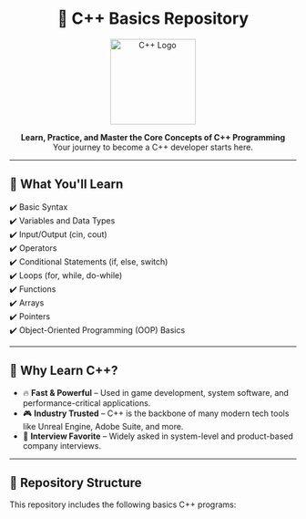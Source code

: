 <h1 align="center">
  🚀 C++ Basics Repository
</h1>

<p align="center">
  <img src="https://upload.wikimedia.org/wikipedia/commons/1/18/ISO_C%2B%2B_Logo.svg" alt="C++ Logo" width="150" />
</p>

<p align="center">
  <strong>Learn, Practice, and Master the Core Concepts of C++ Programming</strong><br/>
  Your journey to become a C++ developer starts here.
</p>

---

## 📌 What You'll Learn

✔️ Basic Syntax  
✔️ Variables and Data Types  
✔️ Input/Output (cin, cout)  
✔️ Operators  
✔️ Conditional Statements (if, else, switch)  
✔️ Loops (for, while, do-while)  
✔️ Functions  
✔️ Arrays  
✔️ Pointers  
✔️ Object-Oriented Programming (OOP) Basics  

---

## 🧠 Why Learn C++?

- 🔥 **Fast & Powerful** – Used in game development, system software, and performance-critical applications.  
- 🎮 **Industry Trusted** – C++ is the backbone of many modern tech tools like Unreal Engine, Adobe Suite, and more.  
- 💼 **Interview Favorite** – Widely asked in system-level and product-based company interviews.  

---

## 📂 Repository Structure

This repository includes the following basics C++ programs:

